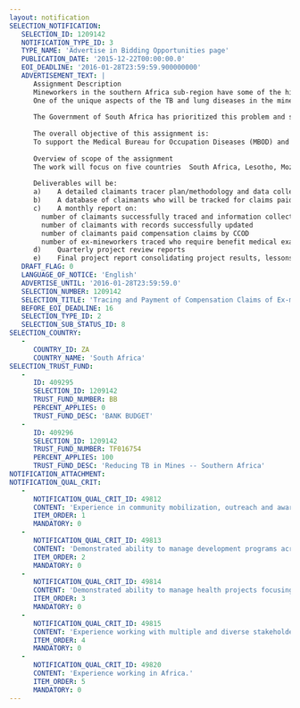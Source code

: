 ```yaml
---
layout: notification
SELECTION_NOTIFICATION: 
   SELECTION_ID: 1209142
   NOTIFICATION_TYPE_ID: 3
   TYPE_NAME: 'Advertise in Bidding Opportunities page'
   PUBLICATION_DATE: '2015-12-22T00:00:00.0'
   EOI_DEADLINE: '2016-01-28T23:59:59.900000000'
   ADVERTISEMENT_TEXT: |
      Assignment Description
      Mineworkers in the southern Africa sub-region have some of the highest TB incidence rates in the world. For instance, the TB incidence is 2,500-3000/100,000 people in some South African mines while in the general population the incidence is 948/100,000. TB incidence among mineworkers is 10 times higher than the WHO threshold for TB emergency: 250 per 100,000 people. This high incidence of TB amongst mineworkers is driven by factors such as prolonged exposure to silica dust, poor living conditions, lifestyle and high HIV prevalence in the mining communities. 
      One of the unique aspects of the TB and lung diseases in the mines is their long period of latency. Ex-mineworkers can develop TB, silicosis and other lung diseases long after leaving the mines. The ex-mineworkers are expected to undergo medical examinations every two years to establish their medical status and those found with compensable diseases should be linked to the Medical Bureau of Occupational Diseases (MBOD) in South Africa for compensation. However, ex-mineworkers have limited access to post-employment medical examination and the process of accessing compensation is characterized by  several bottlenecks including incomplete employment and medical records, bureaucratic medical certification and compensation processes that take several months to complete, incomplete records at MDOD and CCOD (the Compensation Commissioner for Occupational Diseases) and weak capacity of these institutions to handle the large number of ex-mineworkers seeking compensation. For ex-mineworkers living in Lesotho, Swaziland and Mozambique, their challenges are compounded by weak health facilities in their home countries that may not provide the required medical examination.  Access to compensation is a greater challenge for the next of kin for deceased ex-mineworkers as they  lack information on the process and requirements for accessing compensation. As a result of these bottlenecks, several ex-mineworkers are owed millions of Rand in compensation. 
      
      The Government of South Africa has prioritized this problem and seeks to scale up the number of ex-mineworkers compensated for occupation lung diseases including Tuberculosis. In May 2015, the Government launched Operation Ku-Riha (Compensation) to speed up the payment of compensation to current and former miners who have submitted valid claims, but so far less than 1% of the outstanding claims of ex-mineworkers have been paid. Approximately 100,000 cases of unpaid claims have been identified with the potential of unlocking about R2 billion in payments to the claimants and their beneficiaries.
      
      The overall objective of this assignment is:
      To support the Medical Bureau for Occupation Diseases (MBOD) and the Compensation Commissioner for Occupational Diseases (CCOD) to pay out compensation funds to about 100,000 ex-mineworkers in southern Africa and strengthen the compensation systems to improve and sustain access to compensation by ex-mineworkers and their beneficiaries.  
      
      Overview of scope of the assignment
      The work will focus on five countries  South Africa, Lesotho, Mozambique, Swaziland and Botswana  which have ex-mineworkers who were employed in South African mines. It will involve tracing of ex-mineworkers and beneficiaries to fill gaps in their employment history and medical records and facilitate payment of the compensation funds owed to them. While some tracing will be done through interfaces with other databases, it is expected that a sizeable number of claimants or beneficiaries will need to be traced physically by reaching out to them in villages and towns in selected districts. The lessons learnt through this pilot exercise will inform the strengthening of the compensation system in MBOD and CCOD. 
      
      Deliverables will be:
      a)	A detailed claimants tracer plan/methodology and data collection tools 
      b)	A database of claimants who will be tracked for claims paid and accessing benefit medical examinations 
      c)	A monthly report on:
      	number of claimants successfully traced and information collected 
      	number of claimants with records successfully updated
      	number of claimants paid compensation claims by CCOD
      	number of ex-mineworkers traced who require benefit medical examinations 
      d)	Quarterly project review reports
      e)	Final project report consolidating project results, lessons learnt and recommendations.
   DRAFT_FLAG: 0
   LANGUAGE_OF_NOTICE: 'English'
   ADVERTISE_UNTIL: '2016-01-28T23:59:59.0'
   SELECTION_NUMBER: 1209142
   SELECTION_TITLE: 'Tracing and Payment of Compensation Claims of Ex-mineworkers in Five Countries in Southern Africa Region'
   BEFORE_EOI_DEADLINE: 16
   SELECTION_TYPE_ID: 2
   SELECTION_SUB_STATUS_ID: 8
SELECTION_COUNTRY: 
   - 
      COUNTRY_ID: ZA
      COUNTRY_NAME: 'South Africa'
SELECTION_TRUST_FUND: 
   - 
      ID: 409295
      SELECTION_ID: 1209142
      TRUST_FUND_NUMBER: BB
      PERCENT_APPLIES: 0
      TRUST_FUND_DESC: 'BANK BUDGET'
   - 
      ID: 409296
      SELECTION_ID: 1209142
      TRUST_FUND_NUMBER: TF016754
      PERCENT_APPLIES: 100
      TRUST_FUND_DESC: 'Reducing TB in Mines -- Southern Africa'
NOTIFICATION_ATTACHMENT: 
NOTIFICATION_QUAL_CRIT: 
   - 
      NOTIFICATION_QUAL_CRIT_ID: 49812
      CONTENT: 'Experience in community mobilization, outreach and awareness activities.'
      ITEM_ORDER: 1
      MANDATORY: 0
   - 
      NOTIFICATION_QUAL_CRIT_ID: 49813
      CONTENT: 'Demonstrated ability to manage development programs across multiple countries.'
      ITEM_ORDER: 2
      MANDATORY: 0
   - 
      NOTIFICATION_QUAL_CRIT_ID: 49814
      CONTENT: 'Demonstrated ability to manage health projects focusing on results.'
      ITEM_ORDER: 3
      MANDATORY: 0
   - 
      NOTIFICATION_QUAL_CRIT_ID: 49815
      CONTENT: 'Experience working with multiple and diverse stakeholders.'
      ITEM_ORDER: 4
      MANDATORY: 0
   - 
      NOTIFICATION_QUAL_CRIT_ID: 49820
      CONTENT: 'Experience working in Africa.'
      ITEM_ORDER: 5
      MANDATORY: 0
---
```

